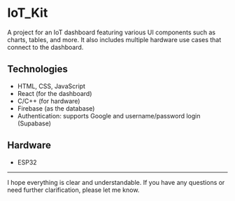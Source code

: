 # IoT_Kit

A project for an IoT dashboard featuring various UI components such as charts, tables, and more. It also includes multiple hardware use cases that connect to the dashboard.

## Technologies

- HTML, CSS, JavaScript
- React (for the dashboard)
- C/C++ (for hardware)
- Firebase (as the database)
- Authentication: supports Google and username/password login (Supabase)

## Hardware

- ESP32

---

I hope everything is clear and understandable. If you have any questions or need further clarification, please let me know.
